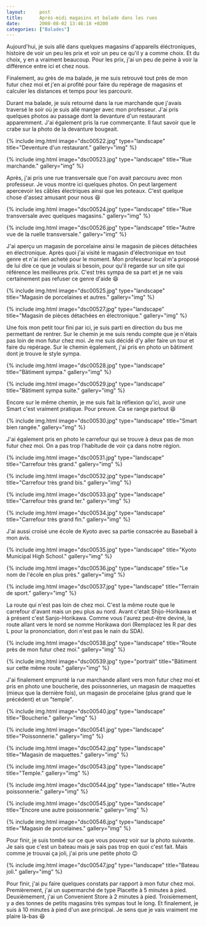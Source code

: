 ```yaml
---
layout:     post
title:      Après-midi magasins et balade dans les rues
date:       2008-08-02 13:46:18 +0200
categories: ["Balades"]
---
```


Aujourd'hui, je suis allé dans quelques magasins d'appareils éléctroniques, histoire de voir un peu les prix et
voir un peu ce qu'il y a comme choix. Et du choix, y en a vraiment beaucoup. Pour les prix, j'ai un peu de peine à
voir la différence entre ici et chez nous.

<!--more-->

Finalement, au grès de ma balade, je me suis retrouvé tout près de mon futur chez moi et j'en ai profité pour faire
du repérage de magasins et calculer les distances et temps pour les parcourir.

Durant ma balade, je suis retourné dans la rue marchande que j'avais traversé le soir où je suis allé manger avec
mon professeur. J'ai pris quelques photos au passage dont la devanture d'un restaurant apparemment. J'ai également
pris la rue commerçante. Il faut savoir que le crabe sur la photo de la devanture bougeait.

<!-- /assets/images/posts/2008-08-02-apres-midi-magasin-et-balade-dans-les-rues/dsc00522.jpg -->
{% include img.html
    image="dsc00522.jpg"
    type="landscape"
    title="Deventure d'un restaurant."
    gallery="img"
%}

<!-- /assets/images/posts/2008-08-02-apres-midi-magasin-et-balade-dans-les-rues/dsc00523.jpg -->
{% include img.html
    image="dsc00523.jpg"
    type="landscape"
    title="Rue marchande."
    gallery="img"
%}

Après, j'ai pris une rue transversale que l'on avait parcouru avec mon professeur. Je vous montre ici quelques
photos. On peut largement apercevoir les câbles électriques ainsi que les poteaux. C'est quelque chose d'assez
amusant pour nous :laughing:

<!-- /assets/images/posts/2008-08-02-apres-midi-magasin-et-balade-dans-les-rues/dsc00524.jpg -->
{% include img.html
    image="dsc00524.jpg"
    type="landscape"
    title="Rue transversale avec quelques magasins."
    gallery="img"
%}

<!-- /assets/images/posts/2008-08-02-apres-midi-magasin-et-balade-dans-les-rues/dsc00526.jpg -->
{% include img.html
    image="dsc00526.jpg"
    type="landscape"
    title="Autre vue de la ruelle transversale."
    gallery="img"
%}

J'ai aperçu un magasin de porcelaine ainsi le magasin de pièces détachées en électronique. Après quoi j'ai visité
le magasin d'électronique en tout genre et n'ai rien acheté pour le moment. Mon professeur local m'a proposé de lui
dire ce que je voulais si besoin, pour qu'il regarde sur un site qui référence les meilleures prix. C'est très
sympa de sa part et je ne vais certainement pas refuser ce genre d'aide :laughing:

<!-- /assets/images/posts/2008-08-02-apres-midi-magasin-et-balade-dans-les-rues/dsc00525.jpg -->
{% include img.html
    image="dsc00525.jpg"
    type="landscape"
    title="Magasin de porcelaines et autres."
    gallery="img"
%}

<!-- /assets/images/posts/2008-08-02-apres-midi-magasin-et-balade-dans-les-rues/dsc00527.jpg -->
{% include img.html
    image="dsc00527.jpg"
    type="landscape"
    title="Magasin de pièces détachées en électronique."
    gallery="img"
%}

Une fois mon petit tour fini par ici, je suis parti en direction du bus me permettant de rentrer. Sur le chemin je
me suis rendu compte que je n'étais pas loin de mon futur chez moi. Je me suis décidé d'y aller faire un tour et
faire du repérage. Sur le chemin également, j'ai pris en photo un bâtiment dont je trouve le style sympa.

<!-- /assets/images/posts/2008-08-02-apres-midi-magasin-et-balade-dans-les-rues/dsc00528.jpg -->
{% include img.html
    image="dsc00528.jpg"
    type="landscape"
    title="Bâtiment sympa."
    gallery="img"
%}

<!-- /assets/images/posts/2008-08-02-apres-midi-magasin-et-balade-dans-les-rues/dsc00529.jpg -->
{% include img.html
    image="dsc00529.jpg"
    type="landscape"
    title="Bâtiment sympa suite."
    gallery="img"
%}

Encore sur le même chemin, je me suis fait la réflexion qu'ici, avoir une Smart c'est vraiment pratique. Pour
preuve. Ca se range partout :laughing:

<!-- /assets/images/posts/2008-08-02-apres-midi-magasin-et-balade-dans-les-rues/dsc00530.jpg -->
{% include img.html
    image="dsc00530.jpg"
    type="landscape"
    title="Smart bien rangée."
    gallery="img"
%}

J'ai également pris en photo le carrefour qui se trouve à deux pas de mon futur chez moi. On a pas trop l'habitude
de voir ça dans notre région.

<!-- /assets/images/posts/2008-08-02-apres-midi-magasin-et-balade-dans-les-rues/dsc00531.jpg -->
{% include img.html
    image="dsc00531.jpg"
    type="landscape"
    title="Carrefour très grand."
    gallery="img"
%}

<!-- /assets/images/posts/2008-08-02-apres-midi-magasin-et-balade-dans-les-rues/dsc00532.jpg -->
{% include img.html
    image="dsc00532.jpg"
    type="landscape"
    title="Carrefour très grand bis."
    gallery="img"
%}

<!-- /assets/images/posts/2008-08-02-apres-midi-magasin-et-balade-dans-les-rues/dsc00533.jpg -->
{% include img.html
    image="dsc00533.jpg"
    type="landscape"
    title="Carrefour très grand ter."
    gallery="img"
%}

<!-- /assets/images/posts/2008-08-02-apres-midi-magasin-et-balade-dans-les-rues/dsc00534.jpg -->
{% include img.html
    image="dsc00534.jpg"
    type="landscape"
    title="Carrefour très grand fin."
    gallery="img"
%}

J'ai aussi croisé une école de Kyoto avec sa partie consacrée au Baseball à mon avis.

<!-- /assets/images/posts/2008-08-02-apres-midi-magasin-et-balade-dans-les-rues/dsc00535.jpg -->
{% include img.html
    image="dsc00535.jpg"
    type="landscape"
    title="Kyoto Municipal High School."
    gallery="img"
%}

<!-- /assets/images/posts/2008-08-02-apres-midi-magasin-et-balade-dans-les-rues/dsc00536.jpg -->
{% include img.html
    image="dsc00536.jpg"
    type="landscape"
    title="Le nom de l'école en plus près."
    gallery="img"
%}

<!-- /assets/images/posts/2008-08-02-apres-midi-magasin-et-balade-dans-les-rues/dsc00537.jpg -->
{% include img.html
    image="dsc00537.jpg"
    type="landscape"
    title="Terrain de sport."
    gallery="img"
%}

La route qui n'est pas loin de chez moi. C'est la même route que le carrefour d'avant mais un peu plus au nord.
Avant c'était Shijo-Horikawa et à présent c'est Sanjo-Horikawa. Comme vous l'aurez peut-être deviné, la route
allant vers le nord se nomme Horikawa dori (Remplacez les R par des L pour la prononciation, dori n'est pas le nain
du SDA).

<!-- /assets/images/posts/2008-08-02-apres-midi-magasin-et-balade-dans-les-rues/dsc00538.jpg -->
{% include img.html
    image="dsc00538.jpg"
    type="landscape"
    title="Route près de mon futur chez moi."
    gallery="img"
%}

<!-- /assets/images/posts/2008-08-02-apres-midi-magasin-et-balade-dans-les-rues/dsc00539.jpg -->
{% include img.html
    image="dsc00539.jpg"
    type="portrait"
    title="Bâtiment sur cette même route."
    gallery="img"
%}

J'ai finalement emprunté la rue marchande allant vers mon futur chez moi et pris en photo une boucherie, des
poissonneries, un magasin de maquettes (mieux que la dernière fois), un magasin de procelaine (plus grand que le
précédent) et un "temple".

<!-- /assets/images/posts/2008-08-02-apres-midi-magasin-et-balade-dans-les-rues/dsc00540.jpg -->
{% include img.html
    image="dsc00540.jpg"
    type="landscape"
    title="Boucherie."
    gallery="img"
%}

<!-- /assets/images/posts/2008-08-02-apres-midi-magasin-et-balade-dans-les-rues/dsc00541.jpg -->
{% include img.html
    image="dsc00541.jpg"
    type="landscape"
    title="Poissonnerie."
    gallery="img"
%}

<!-- /assets/images/posts/2008-08-02-apres-midi-magasin-et-balade-dans-les-rues/dsc00542.jpg -->
{% include img.html
    image="dsc00542.jpg"
    type="landscape"
    title="Magasin de maquettes."
    gallery="img"
%}

<!-- /assets/images/posts/2008-08-02-apres-midi-magasin-et-balade-dans-les-rues/dsc00543.jpg -->
{% include img.html
    image="dsc00543.jpg"
    type="landscape"
    title="Temple."
    gallery="img"
%}

<!-- /assets/images/posts/2008-08-02-apres-midi-magasin-et-balade-dans-les-rues/dsc00544.jpg -->
{% include img.html
    image="dsc00544.jpg"
    type="landscape"
    title="Autre poissonnerie."
    gallery="img"
%}

<!-- /assets/images/posts/2008-08-02-apres-midi-magasin-et-balade-dans-les-rues/dsc00545.jpg -->
{% include img.html
    image="dsc00545.jpg"
    type="landscape"
    title="Encore une autre poissonnerie."
    gallery="img"
%}

<!-- /assets/images/posts/2008-08-02-apres-midi-magasin-et-balade-dans-les-rues/dsc00546.jpg -->
{% include img.html
    image="dsc00546.jpg"
    type="landscape"
    title="Magasin de porcelaines."
    gallery="img"
%}

Pour finir, je suis tombé sur ce que vous pouvez voir sur la photo suivante. Je sais que c'est un bateau mais je
sais pas trop en quoi c'est fait. Mais comme je trouvai ça joli, j'ai pris une petite photo :wink:

<!-- /assets/images/posts/2008-08-02-apres-midi-magasin-et-balade-dans-les-rues/dsc00547.jpg -->
{% include img.html
    image="dsc00547.jpg"
    type="landscape"
    title="Bateau joli."
    gallery="img"
%}

Pour finir, j'ai pu faire quelques constats par rapport à mon futur chez moi. Premièrement, j'ai un supermarché de
type Placette à 5 minutes à pied. Deuxièmement, j'ai un Convenient Store à 2 minutes à pied. Troisièmement, y a des
tonnes de petits magasins très sympas tout le long. Et finalement, je suis à 10 minutes à pied d'un axe principal.
Je sens que je vais vraiment me plaire là-bas :laughing: